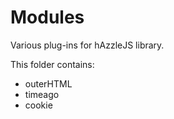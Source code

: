 Modules
=======

Various plug-ins for hAzzleJS library.

This folder contains:

* outerHTML
* timeago
* cookie

